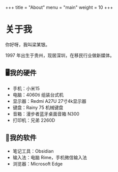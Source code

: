 +++
title = "About"
menu = "main"
weight = 10
+++

# 关于我

你好呀，我叫梁某银。

1997 年出生于贵州，现居深圳，在移民行业做新媒体。

## 🖥️我的硬件

- 手机：小米15
- 电脑：4060ti 组装台式机
- 显示器：Redmi A27U 27寸4k显示器
- 键盘：Rainy 75 机械键盘
- 音箱：漫步者蓝牙桌面音箱 N300
- 打印机：兄弟 2260D

## 🧲我的软件

- 笔记工具：Obsidian
- 输入法：电脑 Rime，手机微信输入法
- 浏览器：Microsoft Edge

